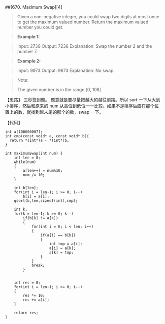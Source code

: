 ##[670. Maximum Swap][4]

>  Given a non-negative integer, you could swap two digits at most once to get the maximum valued number. Return the maximum valued number you could get.

>**Example 1:**

>Input: 2736
>Output: 7236
>Explanation: Swap the number 2 and the number 7.

>**Example 2:**

>Input: 9973
>Output: 9973
>Explanation: No swap.

>Note:
>
>   The given number is in the range [0, 108]

【思路】
三秒签到题。
题意就是要尽量把越大的越往前摆。所以 sort 一下从大到小排序，然后和原来的 num 从高位到低位一一比较，如果不是排序后应在那个位置上的数，就找到越末尾的那个的数，swap 一下。

【代码】
```
int a[100000007]; 
int cmp(const void* a, const void* b){
  return *(int*)a - *(int*)b;
} 

int maximumSwap(int num) {
	int len = 0; 
	while(num)
	{
		a[len++] = num%10;
		num /= 10;
	}
	
	int b[len];
	for(int i = len-1; i >= 0; i--)
		b[i] = a[i];
	qsort(b,len,sizeof(int),cmp);
			
	int k;
	for(k = len-1; k >= 0; k--)
		if(b[k] != a[k]) 
		{
			for(int i = 0; i < len; i++)
			{
				if(a[i] == b[k]) 
				{
					int tmp = a[i];
					a[i] = a[k];
					a[k] = tmp;
				}
			}
			break;
		}
	
	
	int res = 0;
	for(int i = len-1; i >= 0; i--)
	{
		res *= 10;
		res += a[i];
	}
		
	return res;
}
```